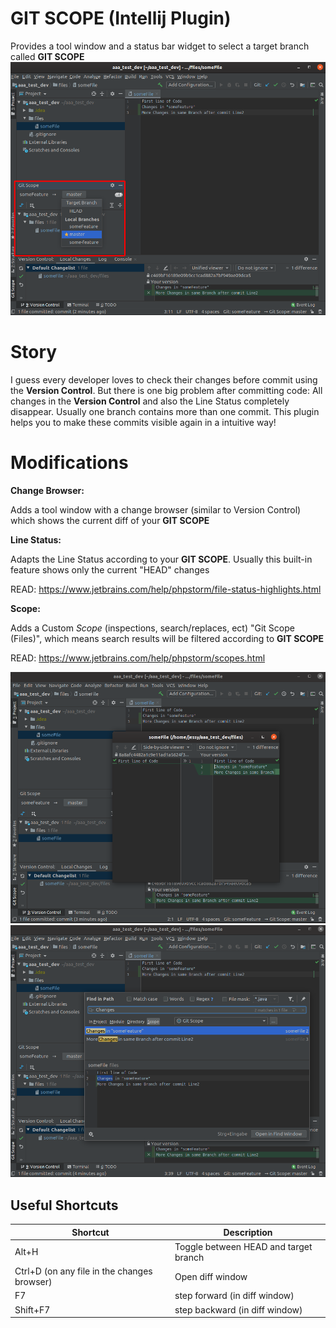 # GIT SCOPE (Intellij Plugin)
Provides a tool window and a status bar widget to select a target branch called **GIT SCOPE**
![](https://raw.githubusercontent.com/comod/git-scope/docs/docs/01_toolwindow.png)
# Story
I guess every developer loves to check their changes before commit using the **Version Control**.
But there is one big problem after committing code: All changes in the **Version Control** and also the Line Status completely disappear.
Usually one branch contains more than one commit. This plugin helps you to make these commits visible again in a intuitive way!

# Modifications

**Change Browser:**

Adds a tool window with a change browser (similar to Version Control) which shows the current diff of your **GIT SCOPE**

**Line Status:**

Adapts the Line Status according to your **GIT SCOPE**. Usually this built-in feature shows only the current "HEAD" changes

READ: https://www.jetbrains.com/help/phpstorm/file-status-highlights.html

**Scope:**

Adds a Custom *Scope* (inspections, search/replaces, ect) "Git Scope (Files)", which means search results will be filtered according to **GIT SCOPE**

READ: https://www.jetbrains.com/help/phpstorm/scopes.html

![](https://raw.githubusercontent.com/comod/git-scope/docs/docs/02_rollback.png)
![](https://raw.githubusercontent.com/comod/git-scope/docs/docs/03_scope.png)

## Useful Shortcuts
| Shortcut | Description |
| --- | --- |
| Alt+H | Toggle between HEAD and target branch |
| Ctrl+D (on any file in the changes browser) | Open diff window  
| F7 | step forward (in diff window)
| Shift+F7 | step backward (in diff window)
